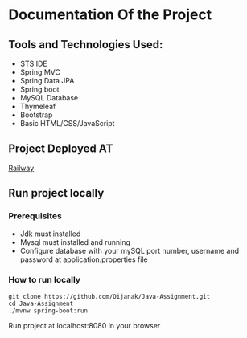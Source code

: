 # Documentation Of the Project
## Tools and Technologies Used:
- STS IDE
- Spring MVC
- Spring Data JPA
- Spring boot
- MySQL Database
- Thymeleaf
- Bootstrap
- Basic HTML/CSS/JavaScript

## Project Deployed AT
  [Railway](https://java-assignment-production-fd30.up.railway.app/)

## Run project locally 
 ### Prerequisites
  - Jdk must installed
  - Mysql must installed and running
  - Configure database with your mySQL port number, username and password at application.properties file
### How to run locally
 ```
git clone https://github.com/Oijanak/Java-Assignment.git
cd Java-Assignment
./mvnw spring-boot:run
```
Run project at localhost:8080 in your browser
 




